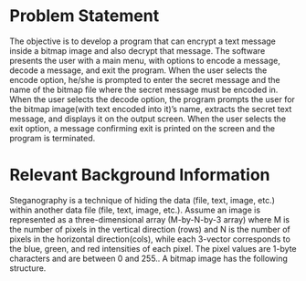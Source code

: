 # Problem Statement

The objective is to develop a program that can encrypt a text message inside a bitmap image and also decrypt that message.  The software presents the user with a main menu, with options to encode a message, decode a message, and exit the program. When the user selects the encode option, he/she is prompted to enter the secret message and the name of the bitmap file where the secret message must be encoded in. When the user selects the decode option, the program prompts the user for the bitmap image(with text encoded into it)’s name, extracts the secret text message, and displays it on the output screen. When the user selects the exit option, a message confirming exit is printed on the screen and the program is terminated. 

# Relevant Background Information

Steganography is a technique of hiding the data (file, text, image, etc.) within another data file (file, text, image, etc.). Assume an image is represented as a three-dimensional array (M-by-N-by-3 array) where M is the number of pixels in the vertical direction (rows) and N is the number of pixels in the horizontal direction(cols), while each 3-vector corresponds to the blue, green, and red intensities of each pixel. The pixel values are 1-byte characters and are between 0 and 255.. A bitmap image has the following structure. 



